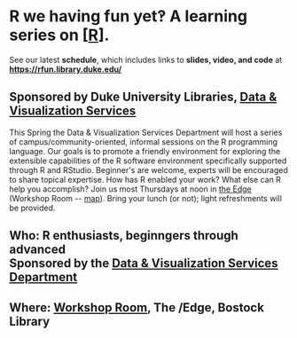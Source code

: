 # R we having fun yet‽  A learning series on [[R](https://en.wikipedia.org/wiki/R_(programming_language))].


See our latest **schedule**, which includes links to **slides, video, and code** at **https://rfun.library.duke.edu/**


## Sponsored by Duke University Libraries, [Data & Visualization Services](http://library.duke.edu/data)
This Spring the Data & Visualization Services Department will host a series of campus/community-oriented, informal sessions on the R programming language.  Our goals is to promote a friendly environment for exploring the extensible capabilities of the R software environment specifically supported through R and RStudio.  Beginner's are welcome, experts will be encouraged to share topical expertise.  How has R enabled your work?  What else can R help you accomplish?  Join us most Thursdays at noon in [the Edge](http://library.duke.edu/edge) (Workshop Room -- [map](http://library.duke.edu/edge/spaces)).  Bring your lunch (or not); light refreshments will be provided.

## Who:  R enthusiasts, beginngers through advanced <br>Sponsored by the [Data & Visualization Services Department](http://library.duke.edu/data) 

## Where:  [Workshop Room](http://library.duke.edu/edge/spaces), The /Edge, Bostock Library



